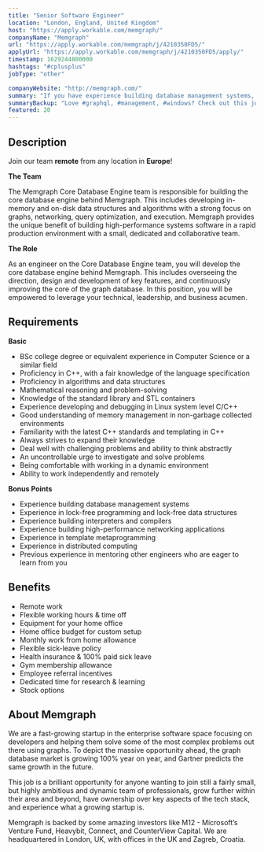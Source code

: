 ```yaml
---
title: "Senior Software Engineer"
location: "London, England, United Kingdom"
host: "https://apply.workable.com/memgraph/"
companyName: "Memgraph"
url: "https://apply.workable.com/memgraph/j/4210350FD5/"
applyUrl: "https://apply.workable.com/memgraph/j/4210350FD5/apply/"
timestamp: 1629244800000
hashtags: "#cplusplus"
jobType: "other"

companyWebsite: "http://memgraph.com/"
summary: "If you have experience building database management systems, Memgraph has a job opening for a senior software engineer"
summaryBackup: "Love #graphql, #management, #windows? Check out this job post!"
featured: 20
---
```


## Description

Join our team **remote** from any location in **Europe**!

**The Team**

The Memgraph Core Database Engine team is responsible for building the core database engine behind Memgraph. This includes developing in-memory and on-disk data structures and algorithms with a strong focus on graphs, networking, query optimization, and execution. Memgraph provides the unique benefit of building high-performance systems software in a rapid production environment with a small, dedicated and collaborative team.

**The Role**

As an engineer on the Core Database Engine team, you will develop the core database engine behind Memgraph. This includes overseeing the direction, design and development of key features, and continuously improving the core of the graph database. In this position, you will be empowered to leverage your technical, leadership, and business acumen.

## Requirements

**Basic**

*   BSc college degree or equivalent experience in Computer Science or a similar field
*   Proficiency in C++, with a fair knowledge of the language specification
*   Proficiency in algorithms and data structures
*   Mathematical reasoning and problem-solving
*   Knowledge of the standard library and STL containers
*   Experience developing and debugging in Linux system level C/C++
*   Good understanding of memory management in non-garbage collected environments
*   Familiarity with the latest C++ standards and templating in C++
*   Always strives to expand their knowledge
*   Deal well with challenging problems and ability to think abstractly
*   An uncontrollable urge to investigate and solve problems
*   Being comfortable with working in a dynamic environment
*   Ability to work independently and remotely

**Bonus Points**

*   Experience building database management systems
*   Experience in lock-free programming and lock-free data structures
*   Experience building interpreters and compilers
*   Experience building high-performance networking applications
*   Experience in template metaprogramming
*   Experience in distributed computing
*   Previous experience in mentoring other engineers who are eager to learn from you

## Benefits

*   Remote work
*   Flexible working hours & time off
*   Equipment for your home office
*   Home office budget for custom setup
*   Monthly work from home allowance
*   Flexible sick-leave policy
*   Health insurance & 100% paid sick leave
*   Gym membership allowance
*   Employee referral incentives
*   Dedicated time for research & learning
*   Stock options

## About Memgraph

We are a fast-growing startup in the enterprise software space focusing on developers and helping them solve some of the most complex problems out there using graphs. To depict the massive opportunity ahead, the graph database market is growing 100% year on year, and Gartner predicts the same growth in the future.

This job is a brilliant opportunity for anyone wanting to join still a fairly small, but highly ambitious and dynamic team of professionals, grow further within their area and beyond, have ownership over key aspects of the tech stack, and experience what a growing startup is.

Memgraph is backed by some amazing investors like M12 - Microsoft’s Venture Fund, Heavybit, Connect, and CounterView Capital. We are headquartered in London, UK, with offices in the UK and Zagreb, Croatia.
